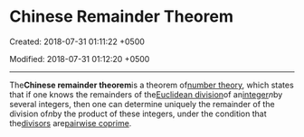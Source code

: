 # Chinese Remainder Theorem

Created: 2018-07-31 01:11:22 +0500

Modified: 2018-07-31 01:12:20 +0500

---

The**Chinese remainder theorem**is a theorem of[number theory](https://en.wikipedia.org/wiki/Number_theory), which states that if one knows the remainders of the[Euclidean division](https://en.wikipedia.org/wiki/Euclidean_division)of an[integer](https://en.wikipedia.org/wiki/Integer)*n*by several integers, then one can determine uniquely the remainder of the division of*n*by the product of these integers, under the condition that the[divisors](https://en.wikipedia.org/wiki/Divisor) are[pairwise coprime](https://en.wikipedia.org/wiki/Pairwise_coprime).




